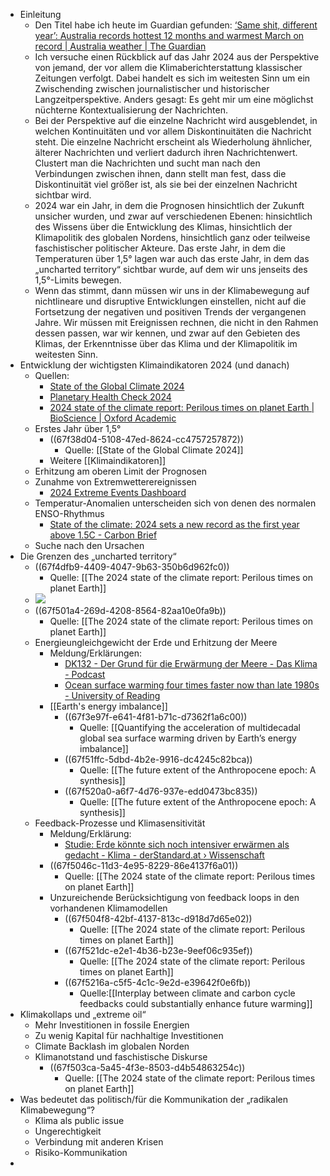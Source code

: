 - Einleitung
	- Den Titel habe ich heute im Guardian gefunden: [‘Same shit, different year’: Australia records hottest 12 months and warmest March on record | Australia weather | The Guardian](https://www.theguardian.com/environment/2025/apr/03/australia-records-hottest-12-months-and-warmest-march-weather-on-record "‘Same shit, different year’: Australia records hottest 12 months and warmest March on record | Australia weather | The Guardian")
	- Ich versuche einen Rückblick auf das Jahr 2024 aus der Perspektive von jemand, der vor allem die Klimaberichterstattung klassischer Zeitungen verfolgt. Dabei handelt es sich im weitesten Sinn um ein Zwischending zwischen journalistischer und historischer Langzeitperspektive. Anders gesagt: Es geht mir um eine möglichst nüchterne Kontextualisierung der Nachrichten.
	- Bei der Perspektive auf die einzelne Nachricht wird ausgeblendet, in welchen Kontinuitäten und vor allem Diskontinuitäten die Nachricht steht. Die einzelne Nachricht erscheint als Wiederholung ähnlicher, älterer Nachrichten und verliert dadurch ihren Nachrichtenwert. Clustert man die Nachrichten und sucht man nach den Verbindungen zwischen ihnen, dann stellt man fest, dass die Diskontinuität viel größer ist, als sie bei der einzelnen Nachricht sichtbar wird.
	- 2024 war ein Jahr, in dem die Prognosen hinsichtlich der Zukunft unsicher wurden, und zwar auf verschiedenen Ebenen: hinsichtlich des Wissens über die Entwicklung des Klimas, hinsichtlich der Klimapolitik des globalen Nordens, hinsichtlich ganz oder teilweise faschistischer politischer Akteure. Das erste Jahr, in dem die Temperaturen über 1,5° lagen war auch das erste Jahr, in dem das „uncharted territory“ sichtbar wurde, auf dem wir uns jenseits des 1,5°-Limits bewegen.
	- Wenn das stimmt, dann müssen wir uns in der Klimabewegung auf nichtlineare und disruptive Entwicklungen einstellen, nicht auf die Fortsetzung der negativen und positiven Trends der vergangenen Jahre. Wir müssen mit Ereignissen rechnen, die nicht in den Rahmen dessen passen, war wir kennen, und zwar auf den Gebieten des Klimas, der Erkenntnisse über das Klima und der Klimapolitik im weitesten Sinn.
- Entwicklung der wichtigsten Klimaindikatoren 2024 (und danach)
	- Quellen:
		- [State of the Global Climate 2024](https://wmo.int/publication-series/state-of-global-climate-2024 "State of the Global Climate 2024")
		- [Planetary Health Check 2024](https://www.planetaryhealthcheck.org/ "Planetary Health Check 2024")
		- [2024 state of the climate report: Perilous times on planet Earth | BioScience | Oxford Academic](https://academic.oup.com/bioscience/article/74/12/812/7808595?login=false "2024 state of the climate report: Perilous times on planet Earth | BioScience | Oxford Academic")
	- Erstes Jahr über 1,5°
		- ((67f38d04-5108-47ed-8624-cc4757257872))
			- Quelle: [[State of the Global Climate 2024]]
		- Weitere [[Klimaindikatoren]]
	- Erhitzung am oberen Limit der Prognosen
	- Zunahme von Extremwetterereignissen
		- [2024 Extreme Events Dashboard](https://experience.arcgis.com/experience/5cb119c71c6c4f8a89b837bf5cf353b8 "2024 Extreme Events Dashboard")
	- Temperatur-Anomalien unterscheiden sich von denen des normalen ENSO-Rhythmus
		- [State of the climate: 2024 sets a new record as the first year above 1.5C - Carbon Brief](https://www.carbonbrief.org/state-of-the-climate-2024-sets-a-new-record-as-the-first-year-above-1-5c/ "State of the climate: 2024 sets a new record as the first year above 1.5C - Carbon Brief")
	- Suche nach den Ursachen
- Die Grenzen des „uncharted territory“
	- ((67f4dfb9-4409-4047-9b63-350b6d962fc0))
		- Quelle: [[The 2024 state of the climate report: Perilous times on planet Earth]]
	- ![](https://oup.silverchair-cdn.com/oup/backfile/Content_public/Journal/bioscience/74/12/10.1093_biosci_biae087/2/m_biae087fig2.jpeg?Expires=1746725296&Signature=PiZyuDJ2ccg3igefgpsgck0VXpH13WE-a5wOPOmTkhHdnRcJGHwMr66l8EKAslrSdo3lvOz71dleWqqMAKB2u8PT7msLxi2TYum9YlKkyMoZuP6zf~-lA3kD-tmoDl3Zzym2RgT-I4qnMnc1YD1KXeH13J8BBb8tiCmjPJoWesSHPeGbgyz1rQ3vRRdFMhPRIWYsn1z1bHv7OhOHDl79BweRFazbzNT1gw2BvcyH00n3bBOtomTF8nD8Ud6mh~hAOMSN7USV-yo3AD8hZMaUMCsvVRDUx1RZwEzyqDe8BdelQKalPU9~a3-IP82N6~5rRFVKymZ4X89H94cI~b84wA__&Key-Pair-Id=APKAIE5G5CRDK6RD3PGA)
	- ((67f501a4-269d-4208-8564-82aa10e0fa9b))
		- Quelle: [[The 2024 state of the climate report: Perilous times on planet Earth]]
	- Energieungleichgewicht der Erde und Erhitzung der Meere
		- Meldung/Erklärungen:
			- [DK132 - Der Grund für die Erwärmung der Meere - Das Klima - Podcast](https://dasklima.podigee.io/132-dk132-der-grund-fur-die-erwarmung-der-meere "DK132 - Der Grund für die Erwärmung der Meere - Das Klima - Podcast")
			- [Ocean surface warming four times faster now than late 1980s - University of Reading](https://www.reading.ac.uk/news/2025/Research-News/Ocean-surface-warming-four-times-faster-now-than-late-1980s "Ocean surface warming four times faster now than late 1980s - University of Reading")
		- [[Earth's energy imbalance]]
			- ((67f3e97f-e641-4f81-b71c-d7362f1a6c00))
				- Quelle: [[Quantifying the acceleration of multidecadal global sea surface warming driven by Earth’s energy imbalance]]
			- ((67f51ffc-5dbd-4b2e-9916-dc4245c82bca))
				- Quelle: [[The future extent of the Anthropocene epoch: A synthesis]]
			- ((67f520a0-a6f7-4d76-937e-edd0473bc835))
				- Quelle: [[The future extent of the Anthropocene epoch: A synthesis]]
	- Feedback-Prozesse und Klimasensitivität
		- Meldung/Erklärung:
			- [Studie: Erde könnte sich noch intensiver erwärmen als gedacht - Klima - derStandard.at › Wissenschaft](https://www.derstandard.at/story/3000000262699/erderw228rmung-laut-studie-langfristig-wom246glich-intensiver-als-gedacht?ref=entzs1 "Studie: Erde könnte sich noch intensiver erwärmen als gedacht - Klima - derStandard.at › Wissenschaft")
		- ((67f5046c-11d3-4e95-8229-86e4137f6a01))
			- Quelle: [[The 2024 state of the climate report: Perilous times on planet Earth]]
		- Unzureichende Berücksichtigung von feedback loops in den vorhandenen Klimamodellen
			- ((67f504f8-42bf-4137-813c-d918d7d65e02))
				- Quelle: [[The 2024 state of the climate report: Perilous times on planet Earth]]
			- ((67f521dc-e2e1-4b36-b23e-9eef06c935ef))
				- Quelle: [[The 2024 state of the climate report: Perilous times on planet Earth]]
			- ((67f5216a-c5f5-4c1c-9e2d-e39642f0e6fb))
				- Quelle:[[Interplay between climate and carbon cycle feedbacks could substantially enhance future warming]]
- Klimakollaps und „extreme oil“
	- Mehr Investitionen in fossile Energien
	- Zu wenig Kapital für nachhaltige Investitionen
	- Climate Backlash im globalen Norden
	- Klimanotstand und faschistische Diskurse
		- ((67f503ca-5a45-4f3e-8503-d4b54863254c))
			- Quelle: [[The 2024 state of the climate report: Perilous times on planet Earth]]
- Was bedeutet das politisch/für die Kommunikation der „radikalen Klimabewegung“?
	- Klima als public issue
	- Ungerechtigkeit
	- Verbindung mit anderen Krisen
	- Risiko-Kommunikation
-
